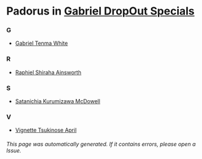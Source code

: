 # Padorus in [Gabriel DropOut Specials](https://myanimelist.net/anime/34855/Gabriel_DropOut_Specials)

### G
* [Gabriel Tenma White](https://github.com/shadow578/Project-Padoru/blob/master/table-of-contents/characters/GabrielTenmaWhite.md)

### R
* [Raphiel Shiraha Ainsworth](https://github.com/shadow578/Project-Padoru/blob/master/table-of-contents/characters/RaphielShirahaAinsworth.md)

### S
* [Satanichia Kurumizawa McDowell](https://github.com/shadow578/Project-Padoru/blob/master/table-of-contents/characters/SatanichiaKurumizawaMcDowell.md)

### V
* [Vignette Tsukinose April](https://github.com/shadow578/Project-Padoru/blob/master/table-of-contents/characters/VignetteTsukinoseApril.md)

###### This page was automatically generated. If it contains errors, please open a Issue.

